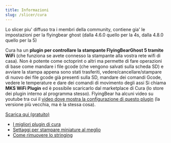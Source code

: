 ```yaml
---
title: Informazioni
slug: /slicer/cura
---
```


Lo slicer piu' diffuso tra i membri della community, contiene gia' le impostazioni per la flyingbear ghost (dalla 4.6.0 quello per la 4s, dalla 4.8.0 quello per la 5)

Cura ha un **plugin per controllare la stampante FlyingBearGhost 5 tramite WiFi** (che funziona se avete connesso la stampante alla vostra rete wifi di casa). Non è potente come octoprint o altri ma permette di fare operazioni di base come mandare i file gcode (che vengono salvati sulla scheda SD) e avviare la stampa appena sono stati trasferiti, vedere/cancellare/stampare di nuovo dei file gcode già presenti sulla SD, mandare dei comandi Gcode, vedere le temperature e dare dei comandi di movimento degli assi
Si chiama **MKS WiFi Plugin** ed è possibile scaricarlo dal marketplace di Cura (lo store dei plugin interno al programma stesso).
FlyingBear ha alcuni video su youtube tra cui il [video dove mostra la configurazione di questo plugin](https://www.youtube.com/watch?v=cTkhWAsnMXE&t=420s)  (la versione più vecchia, ma è la stessa cosa).

[Scarica qui (gratuito)](https://ultimaker.com/software/ultimaker-cura)

*  [I migliori plugin di cura](https://all3dp.com/2/5-must-have-cura-plugins)
*  [Settaggi per stampare miniature al meglio](https://www.youtube.com/watch?v=AqEWl51s9Rw)
*  [Come rimuovere lo stringing](https://youtu.be/_QRb54zVPfQ)

